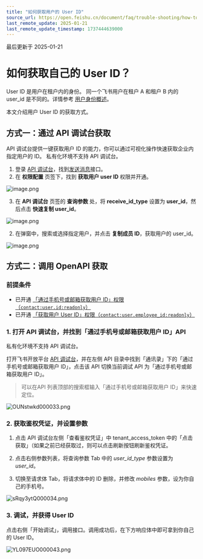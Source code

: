 ```yaml
---
title: "如何获取用户的 User ID"
source_url: https://open.feishu.cn/document/faq/trouble-shooting/how-to-obtain-user-id
last_remote_update: 2025-01-21
last_remote_update_timestamp: 1737444639000
---
```

最后更新于 2025-01-21

# 如何获取自己的 User ID？

User ID 是用户在租户内的身份。 同一个飞书用户在租户 A 和租户 B 内的 user_id 是不同的。详情参考 [用户身份概述](https://open.feishu.cn/document/home/user-identity-introduction/introduction)。

本文介绍用户 User ID 的获取方式。

## 方式一：通过 API 调试台获取

API 调试台提供一键获取用户 ID 的能力，你可以通过可视化操作快速获取企业内指定用户的 ID。
私有化环境不支持 API 调试台。

1. 登录 [API 调试台](https://open.feishu.cn/api-explorer)，找到[发送消息](https://open.feishu.cn/document/uAjLw4CM/ukTMukTMukTM/reference/im-v1/message/create)接口。
3. 在 **权限配置** 页签下，找到 **获取用户 user ID** 权限并开通。

![image.png](https://sf3-cn.feishucdn.com/obj/open-platform-opendoc/8b45f1013e79acfd835087aa898d78df_d8UAv8cNSc.png?height=785&lazyload=true&maxWidth=500&width=737)

3. 在 **API 调试台** 页签的 **查询参数** 处，将 **receive_id_type** 设置为 **user_id**，然后点击 **快速复制 user_id**。

![image.png](https://sf3-cn.feishucdn.com/obj/open-platform-opendoc/074c04102f2c86d343aa6b5bdb684b2e_dMlOcj9nZ0.png?height=704&lazyload=true&maxWidth=500&width=730)

2. 在弹窗中，搜索或选择指定用户，并点击 **复制成员 ID**，获取用户的 user_id。

![image.png](https://sf3-cn.feishucdn.com/obj/open-platform-opendoc/6854e0a78406e34562bbf3126e31ca01_Ig9VIXY0pc.png?height=641&lazyload=true&maxWidth=500&width=805)

## 方式二：调用 OpenAPI 获取

### 前提条件

- 已开通 [「通过手机号或邮箱获取用户 ID」权限（`contact:user.id:readonly`）](https://open.feishu.cn/document/uAjLw4CM/ugTN1YjL4UTN24CO1UjN/trouble-shooting/how-to-fix-the-99991672-error)
- 已开通 [「获取用户 User ID」权限（`contact:user.employee_id:readonly`）](https://open.feishu.cn/document/uAjLw4CM/ugTN1YjL4UTN24CO1UjN/trouble-shooting/how-to-fix-the-99991672-error)

### 1. 打开 API 调试台，并找到「通过手机号或邮箱获取用户 ID」API
私有化环境不支持 API 调试台。

打开飞书开放平台 [API 调试台](https://open.feishu.cn/api-explorer?from=op_doc&project=contact&version=v3&resource=user&apiName=batch_get_id)，并在左侧 API 目录中找到「通讯录」下的「通过手机号或邮箱获取用户 ID」，点击该 API 切换当前调试 API 为「通过手机号或邮箱获取用户 ID」。

> 可以在API 列表顶部的搜索框输入「通过手机号或邮箱获取用户 ID」来快速定位。

![OUNstwkd000033.png](https://sf3-cn.feishucdn.com/obj/open-platform-opendoc/2c34087b72f9cd7c0b53ae7d085369e3_awl5jJ2kOI.png?height=1512&lazyload=true&width=3050)

### 2. 获取鉴权凭证，并设置参数

1. 点击 API 调试台左侧「查看鉴权凭证」中 tenant_access_token 中的「点击获取」（如果之前已经获取过，则可以点击刷新按钮刷新鉴权凭证。

2. 点击右侧参数列表，将查询参数 Tab 中的 *user_id_type* 参数设置为 *user_id*。

3. 切换至请求体 Tab，将请求体中的 ID 删除，并修改 *mobiles* 参数，设为你自己的手机号。

![sRqy3ytQ000034.png](https://sf3-cn.feishucdn.com/obj/open-platform-opendoc/758e6ef6a5ca831b9ea1e4da52a14da9_kwwCnRZucF.png?height=1564&lazyload=true&width=3056)

### 3. 调试，并获得 User ID

点击右侧「开始调试」，调用接口。调用成功后，在下方响应体中即可拿到你自己的 User ID。

![YL097EUO000043.png](https://sf3-cn.feishucdn.com/obj/open-platform-opendoc/cf9348b02173ed6cef65eccb7143229e_G6aStmd7H5.png?height=1578&lazyload=true&width=3030)
